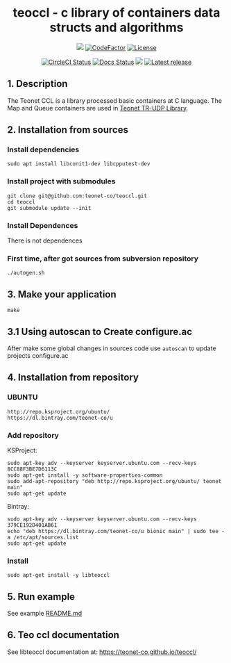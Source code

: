 <h1 align="center">teoccl - c library of containers data structs and algorithms</h1>

<p align="center">
<a href="https://www.codacy.com/manual/angelskieglazki/teoccl?utm_source=github.com&amp;utm_medium=referral&amp;utm_content=teonet-co/teoccl&amp;utm_campaign=Badge_Grade"><img src="https://api.codacy.com/project/badge/Grade/c7cb5f48aa82488c87c1d301fe5c30b7"/></a>
<a href="https://www.codefactor.io/repository/github/teonet-co/teoccl"><img src="https://www.codefactor.io/repository/github/teonet-co/teoccl/badge" alt="CodeFactor" /></a>
<a href="https://github.com/teonet-co/teoccl/blob/master/COPYING"><img src="https://img.shields.io/badge/license-MIT-orange" alt="License" /></a>
</p>

<p align="center">
<a href="https://circleci.com/gh/teonet-co/workflows/teoccl"><img src="https://img.shields.io/circleci/build/github/teonet-co/teoccl.svg?label=circleci" alt="CircleCI Status" /></a>
<a href="https://teonet-co.github.io/teoccl/"><img src="https://codedocs.xyz/teonet-co/teoccl.svg" alt="Docs Status" /></a>
<a href='https://bintray.com/teonet-co/u/libteoccl0/_latestVersion'><img src='https://img.shields.io/badge/dynamic/json.svg?label=bintray%20deb&query=name&style=flat-square&url=https%3A%2F%2Fapi.bintray.com%2Fpackages%2Fteonet-co%2Fu%2Flibteoccl0%2Fversions%2F_latest'></a>
<a href="https://github.com/teonet-co/teoccl/releases/latest"><img src="https://img.shields.io/github/release/teonet-co/teoccl.svg?maxAge=600" alt="Latest release" /></a>
</p>


## 1. Description

The Teonet CCL is a library processed basic containers at C language. The Map and Queue containers are used in [Teonet TR-UDP Library](https://github.com/teonet-co/teonet/wikis/tr-udp).




## 2. Installation from sources

### Install dependencies

    sudo apt install libcunit1-dev libcpputest-dev

### Install project with submodules

    git clone git@github.com:teonet-co/teoccl.git
    cd teoccl
    git submodule update --init


### Install Dependences

There is not dependences


### First time, after got sources from subversion repository

    ./autogen.sh


## 3. Make your application 

    make


## 3.1 Using autoscan to Create configure.ac

After make some global changes in sources code use ```autoscan``` to update projects 
configure.ac


## 4. Installation from repository

### UBUNTU

    http://repo.ksproject.org/ubuntu/
    https://dl.bintray.com/teonet-co/u

### Add repository

KSProject:

    sudo apt-key adv --keyserver keyserver.ubuntu.com --recv-keys 8CC88F3BE7D6113C
    sudo apt-get install -y software-properties-common
    sudo add-apt-repository "deb http://repo.ksproject.org/ubuntu/ teonet main"
    sudo apt-get update

Bintray:

    sudo apt-key adv --keyserver keyserver.ubuntu.com --recv-keys 379CE192D401AB61
    echo "deb https://dl.bintray.com/teonet-co/u bionic main" | sudo tee -a /etc/apt/sources.list
    sudo apt-get update

### Install

    sudo apt-get install -y libteoccl

## 5. Run example

See example [README.md](examples/README.md)


## 6. Teo ccl documentation

See libteoccl documentation at: https://teonet-co.github.io/teoccl/
